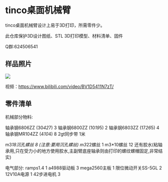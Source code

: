 # tinco桌面机械臂



tinco桌面机械臂设计上易于3D打印，所需零件少。

此仓库保护3D设计图纸、STL 3D打印模型、材料清单、固件



Q群:624506541



## 样品照片

![](https://github.com/xhoobin/LincoRobotArm/blob/master/%E6%A0%B7%E5%93%81%E7%85%A7%E7%89%87/IMG_20210216_135720.jpg?raw=true)



视频：https://www.bilibili.com/video/BV1D5411N7zT/





## 零件清单

机械部分物料:

轴承钢6806ZZ          (30*42*7)      3
轴承钢6800ZZ          (10*19*5)      2
轴承钢6803ZZ           (17*26*5)     4
轴承钢MR104ZZ        (4*10*4)       8
2gt同步带                                 1米

m3*18沉孔螺丝                             8     (注意:要用沉孔螺丝)
m3*22螺丝                                   1
m3*10螺丝                                   12
还有胶水(粘轴承用,只在受力小的地方使用胶水,主副臂底座轴承则由打印的螺纹螺帽固定,非常结实)

 电气部分:
 ramps1.4                                      1
a4988驱动板                                  3
mega2560主板                               1 
限位微动开关SS-5GL                       2
12V10A电源                                   1
42步进电机                                    3

